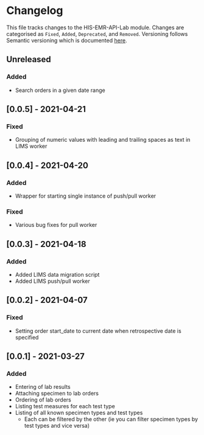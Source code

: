 # Changelog

This file tracks changes to the HIS-EMR-API-Lab module. Changes are categorised
as `Fixed`, `Added`, `Deprecated`, and `Removed`.
Versioning follows Semantic versioning which is documented [here](https://semver.org/spec/v2.0.0.html). 


## Unreleased

### Added

- Search orders in a given date range

## [0.0.5] - 2021-04-21

### Fixed

- Grouping of numeric values with leading and trailing spaces as text in LIMS worker 

## [0.0.4] - 2021-04-20

### Added

- Wrapper for starting single instance of push/pull worker

### Fixed

- Various bug fixes for pull worker

## [0.0.3] - 2021-04-18

### Added

- Added LIMS data migration script
- Added LIMS push/pull worker

## [0.0.2] - 2021-04-07

### Fixed

- Setting order start_date to current date when retrospective date is specified

## [0.0.1] - 2021-03-27

### Added

- Entering of lab results
- Attaching specimen to lab orders
- Ordering of lab orders
- Listing test measures for each test type
- Listing of all known specimen types and test types
  * Each can be filtered by the other (ie you can filter specimen types by test types and vice versa)